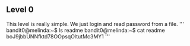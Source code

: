 ## Level 0
This level is really simple. We just login and read password from a file.
'''
bandit0@melinda:~$ ls
readme
bandit0@melinda:~$ cat readme 
boJ9jbbUNNfktd78OOpsqOltutMc3MY1
'''
